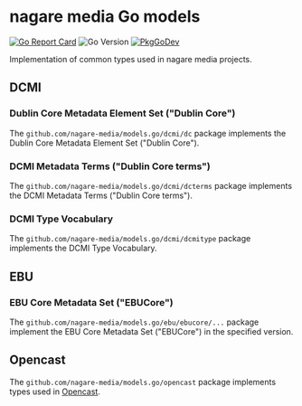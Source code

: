 # nagare media Go models

[![Go Report Card](https://goreportcard.com/badge/github.com/nagare-media/models.go?style=flat-square)](https://goreportcard.com/report/github.com/nagare-media/models.go)
![Go Version](https://img.shields.io/badge/go%20version-%3E=1.21-61CFDD.svg?style=flat-square)
[![PkgGoDev](https://pkg.go.dev/badge/mod/github.com/nagare-media/models.go)](https://pkg.go.dev/github.com/nagare-media/models.go)

Implementation of common types used in nagare media projects.

## DCMI

### Dublin Core Metadata Element Set ("Dublin Core")

The `github.com/nagare-media/models.go/dcmi/dc` package implements the Dublin Core Metadata Element Set ("Dublin Core").

### DCMI Metadata Terms ("Dublin Core terms")

The `github.com/nagare-media/models.go/dcmi/dcterms` package implements the DCMI Metadata Terms ("Dublin Core terms").

### DCMI Type Vocabulary

The `github.com/nagare-media/models.go/dcmi/dcmitype` package implements the DCMI Type Vocabulary.

## EBU

### EBU Core Metadata Set ("EBUCore")

The `github.com/nagare-media/models.go/ebu/ebucore/...` package implement the EBU Core Metadata Set ("EBUCore") in the
specified version.

## Opencast

The `github.com/nagare-media/models.go/opencast` package implements types used in [Opencast](https://opencast.org/).

